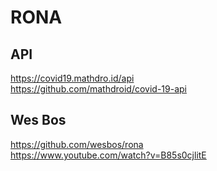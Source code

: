 # RONA

## API
https://covid19.mathdro.id/api  
https://github.com/mathdroid/covid-19-api

## Wes Bos
https://github.com/wesbos/rona  
https://www.youtube.com/watch?v=B85s0cjlitE

